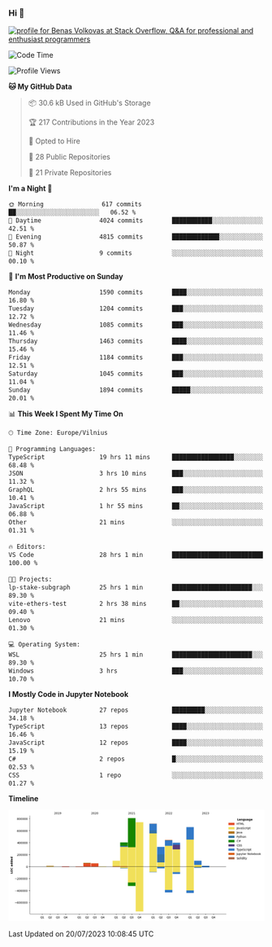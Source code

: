 ### Hi 👋
<a href="https://stackoverflow.com/users/14954249/benas-volkovas"><img src="https://stackoverflow.com/users/flair/14954249.png?theme=dark" width="208" height="58" alt="profile for Benas Volkovas at Stack Overflow, Q&amp;A for professional and enthusiast programmers" title="profile for Benas Volkovas at Stack Overflow, Q&amp;A for professional and enthusiast programmers"></a>

<!--START_SECTION:waka-->
![Code Time](http://img.shields.io/badge/Code%20Time-1%2C506%20hrs%2032%20mins-blue)

![Profile Views](http://img.shields.io/badge/Profile%20Views-0-blue)

**🐱 My GitHub Data** 

> 📦 30.6 kB Used in GitHub's Storage 
 > 
> 🏆 217 Contributions in the Year 2023
 > 
> 💼 Opted to Hire
 > 
> 📜 28 Public Repositories 
 > 
> 🔑 21 Private Repositories 
 > 
**I'm a Night 🦉** 

```text
🌞 Morning                617 commits         ██░░░░░░░░░░░░░░░░░░░░░░░   06.52 % 
🌆 Daytime                4024 commits        ███████████░░░░░░░░░░░░░░   42.51 % 
🌃 Evening                4815 commits        █████████████░░░░░░░░░░░░   50.87 % 
🌙 Night                  9 commits           ░░░░░░░░░░░░░░░░░░░░░░░░░   00.10 % 
```
📅 **I'm Most Productive on Sunday** 

```text
Monday                   1590 commits        ████░░░░░░░░░░░░░░░░░░░░░   16.80 % 
Tuesday                  1204 commits        ███░░░░░░░░░░░░░░░░░░░░░░   12.72 % 
Wednesday                1085 commits        ███░░░░░░░░░░░░░░░░░░░░░░   11.46 % 
Thursday                 1463 commits        ████░░░░░░░░░░░░░░░░░░░░░   15.46 % 
Friday                   1184 commits        ███░░░░░░░░░░░░░░░░░░░░░░   12.51 % 
Saturday                 1045 commits        ███░░░░░░░░░░░░░░░░░░░░░░   11.04 % 
Sunday                   1894 commits        █████░░░░░░░░░░░░░░░░░░░░   20.01 % 
```


📊 **This Week I Spent My Time On** 

```text
🕑︎ Time Zone: Europe/Vilnius

💬 Programming Languages: 
TypeScript               19 hrs 11 mins      █████████████████░░░░░░░░   68.48 % 
JSON                     3 hrs 10 mins       ███░░░░░░░░░░░░░░░░░░░░░░   11.32 % 
GraphQL                  2 hrs 55 mins       ███░░░░░░░░░░░░░░░░░░░░░░   10.41 % 
JavaScript               1 hr 55 mins        ██░░░░░░░░░░░░░░░░░░░░░░░   06.88 % 
Other                    21 mins             ░░░░░░░░░░░░░░░░░░░░░░░░░   01.31 % 

🔥 Editors: 
VS Code                  28 hrs 1 min        █████████████████████████   100.00 % 

🐱‍💻 Projects: 
lp-stake-subgraph        25 hrs 1 min        ██████████████████████░░░   89.30 % 
vite-ethers-test         2 hrs 38 mins       ██░░░░░░░░░░░░░░░░░░░░░░░   09.40 % 
Lenovo                   21 mins             ░░░░░░░░░░░░░░░░░░░░░░░░░   01.30 % 

💻 Operating System: 
WSL                      25 hrs 1 min        ██████████████████████░░░   89.30 % 
Windows                  3 hrs               ███░░░░░░░░░░░░░░░░░░░░░░   10.70 % 
```

**I Mostly Code in Jupyter Notebook** 

```text
Jupyter Notebook         27 repos            █████████░░░░░░░░░░░░░░░░   34.18 % 
TypeScript               13 repos            ████░░░░░░░░░░░░░░░░░░░░░   16.46 % 
JavaScript               12 repos            ████░░░░░░░░░░░░░░░░░░░░░   15.19 % 
C#                       2 repos             █░░░░░░░░░░░░░░░░░░░░░░░░   02.53 % 
CSS                      1 repo              ░░░░░░░░░░░░░░░░░░░░░░░░░   01.27 % 
```



**Timeline**

![Lines of Code chart](https://raw.githubusercontent.com/BenasVolkovas/BenasVolkovas/main/assets/bar_graph.png)


 Last Updated on 20/07/2023 10:08:45 UTC
<!--END_SECTION:waka-->
